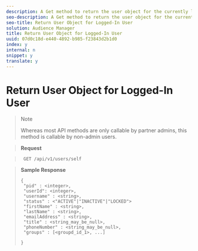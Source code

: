 ```yaml
---
description: A Get method to return the user object for the currently logged-in user.
seo-description: A Get method to return the user object for the currently logged-in user.
seo-title: Return User Object for Logged-In User
solution: Audience Manager
title: Return User Object for Logged-In User
uuid: 07d0c18d-e440-4892-b985-f23843d2b1d0
index: y
internal: n
snippet: y
translate: y
---
```


# Return User Object for Logged-In User



>>[!NOTE]
>>
>>Whereas most API methods are only callable by partner admins, this method is callable by non-admin users.
>


>**Request** 

>` GET /api/v1/users/self` 

>**Sample Response** 
>
>```
>{
>  "pid" : <integer>,
>  "userId": <integer>,
>  "username" : <string>, 
>  "status" : <"ACTIVE"|"INACTIVE"|"LOCKED">
>  "firstName" : <string>,
>  "lastName" : <string>,
>  "emailAddress" : <string>,
>  "title" : <string_may_be_null>,
>  "phoneNumber" : <string_may_be_null>,
>  "groups" : [<groupd_id_1>, ...]
>
>}
>```
